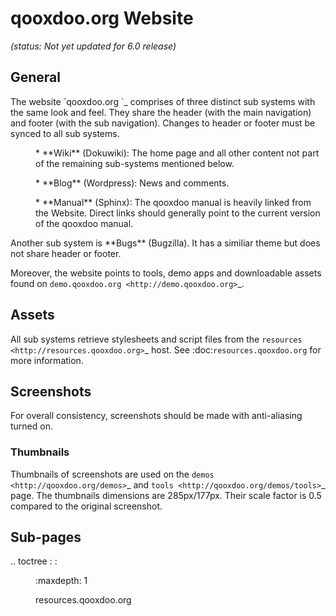 # qooxdoo.org Website #

*(status: Not yet updated for 6.0 release)*

## General ##

<dl>
  <dt>The website `qooxdoo.org <http : //qooxdoo.org>`_ comprises of three distinct sub systems with the same look and feel. They share the header (with the main navigation) and footer (with the sub navigation). Changes to header or footer must be synced to all sub systems.</dt>
  <dd>
    <p>* **Wiki** (Dokuwiki): The home page and all other content not part of the remaining sub-systems mentioned below.</p>
    <p>* **Blog** (Wordpress): News and comments.</p>
    <p>* **Manual** (Sphinx): The qooxdoo manual is heavily linked from the Website. Direct links should generally point to the current version of the qooxdoo manual.</p>
  </dd>
</dl>
Another sub system is **Bugs** (Bugzilla). It has a similiar theme but does not share header or footer.

Moreover, the website points to tools, demo apps and downloadable assets found on `demo.qooxdoo.org <http://demo.qooxdoo.org>`_.

## Assets ##

All sub systems retrieve stylesheets and script files from the `resources <http://resources.qooxdoo.org>`_ host. See :doc:`resources.qooxdoo.org` for more information.

## Screenshots ##

For overall consistency, screenshots should be made with anti-aliasing turned on.

### Thumbnails ###

Thumbnails of screenshots are used on the `demos <http://qooxdoo.org/demos>`_ and `tools <http://qooxdoo.org/demos/tools>`_ page. The thumbnails dimensions are 285px/177px. Their scale factor is 0.5 compared to the original screenshot.

## Sub-pages ##

<dl>
  <dt>.. toctree :  : </dt>
  <dd>
    <p>:maxdepth: 1</p>
    <p>resources.qooxdoo.org</p>
  </dd>
</dl>

